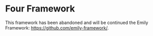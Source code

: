 Four Framework
==============

This framework has been abandoned and will be continued the Emily Framework: https://github.com/emily-framework/.
